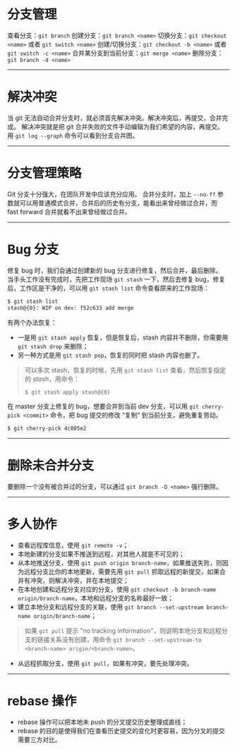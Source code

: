 # 分支管理
查看分支：`git branch`
创建分支：`git branch <name>`
切换分支：`git checkout <name>` 或者 `git switch <name>`
创建/切换分支：`git checkout -b <name>` 或者 `git switch -c <name>`
合并某分支到当前分支：`git merge <name>`
删除分支：`git branch -d <name>`

----------------------------------------------------------------

# 解决冲突
当 git 无法自动合并分支时，就必须首先解决冲突。解决冲突后，再提交，合并完成。
解决冲突就是把 git 合并失败的文件手动编辑为我们希望的内容，再提交。
用 `git log --graph` 命令可以看到分支合并图。

----------------------------------------------------------------

# 分支管理策略
Git 分支十分强大，在团队开发中应该充分应用。
合并分支时，加上 `--no-ff` 参数就可以用普通模式合并，合并后的历史有分支，能看出来曾经做过合并，而 fast forward 合并就看不出来曾经做过合并。

----------------------------------------------------------------

# Bug 分支
修复 bug 时，我们会通过创建新的 bug 分支进行修复，然后合并，最后删除。
当手头工作没有完成时，先把工作现场 `git stash` 一下，然后去修复 bug，修复后，工作区是干净的，可以用 `git stash list` 命令查看原来的工作现场：
```bash
$ git stash list
stash@{0}: WIP on dev: f52c633 add merge
```
有两个办法恢复：
+ 一是用 `git stash apply` 恢复，但是恢复后，stash 内容并不删除，你需要用 `git stash drop` 来删除；
+ 另一种方式是用 `git stash pop`，恢复的同时把 stash 内容也删了。
> 可以多次 stash，恢复的时候，先用 `git stash list` 查看，然后恢复指定的 *stash*，用命令：
> ```bash
> $ git stash apply stash@{0}
> ```
在 master 分支上修复的 bug，想要合并到当前 dev 分支，可以用 `git cherry-pick <commit>` 命令，把 bug 提交的修改 “复制” 到当前分支，避免重复劳动。
```bash
$ git cherry-pick 4c805e2
```

----------------------------------------------------------------

# 删除未合并分支
要删除一个没有被合并过的分支，可以通过 `git branch -D <name>` 强行删除。

----------------------------------------------------------------

# 多人协作
+ 查看远程库信息，使用 `git remote -v`；
+ 本地新建的分支如果不推送到远程，对其他人就是不可见的；
+ 从本地推送分支，使用 `git push origin branch-name`，如果推送失败，则因为远程分支比你的本地更新，需要先用 `git pull` 抓取远程的新提交，如果合并有冲突，则解决冲突，并在本地提交；
+ 在本地创建和远程分支对应的分支，使用 `git checkout -b branch-name origin/branch-name`，本地和远程分支的名称最好一致；
+ 建立本地分支和远程分支的关联，使用 `git branch --set-upstream branch-name origin/branch-name`；
> 如果 `git pull` 提示 "no tracking information"，则说明本地分支和远程分支的链接关系没有创建，用命令 `git branch --set-upstream-to <branch-name> origin/<branch-name>`。
+ 从远程抓取分支，使用 `git pull`，如果有冲突，要先处理冲突。

----------------------------------------------------------------

# rebase 操作
+ rebase 操作可以把本地未 push 的分叉提交历史整理成直线；
+ rebase 的目的是使得我们在查看历史提交的变化时更容易，因为分叉的提交需要三方对比。












